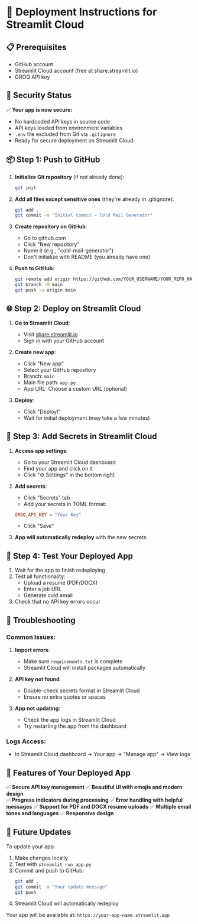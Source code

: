 # 🚀 Deployment Instructions for Streamlit Cloud

## 📋 Prerequisites
- GitHub account
- Streamlit Cloud account (free at share.streamlit.io)
- GROQ API key

## 🔐 Security Status
✅ **Your app is now secure:**
- No hardcoded API keys in source code
- API keys loaded from environment variables
- `.env` file excluded from Git via `.gitignore`
- Ready for secure deployment on Streamlit Cloud

## 📦 Step 1: Push to GitHub

1. **Initialize Git repository** (if not already done):
   ```bash
   git init
   ```

2. **Add all files except sensitive ones** (they're already in .gitignore):
   ```bash
   git add .
   git commit -m "Initial commit - Cold Mail Generator"
   ```

3. **Create repository on GitHub**:
   - Go to github.com
   - Click "New repository"
   - Name it (e.g., "cold-mail-generator")
   - Don't initialize with README (you already have one)

4. **Push to GitHub**:
   ```bash
   git remote add origin https://github.com/YOUR_USERNAME/YOUR_REPO_NAME.git
   git branch -M main
   git push -u origin main
   ```

## 🌐 Step 2: Deploy on Streamlit Cloud

1. **Go to Streamlit Cloud**:
   - Visit [share.streamlit.io](https://share.streamlit.io)
   - Sign in with your GitHub account

2. **Create new app**:
   - Click "New app"
   - Select your GitHub repository
   - Branch: `main`
   - Main file path: `app.py`
   - App URL: Choose a custom URL (optional)

3. **Deploy**:
   - Click "Deploy!"
   - Wait for initial deployment (may take a few minutes)

## 🔑 Step 3: Add Secrets in Streamlit Cloud

1. **Access app settings**:
   - Go to your Streamlit Cloud dashboard
   - Find your app and click on it
   - Click "⚙️ Settings" in the bottom right

2. **Add secrets**:
   - Click "Secrets" tab
   - Add your secrets in TOML format:
   ```toml
   GROQ_API_KEY = "Your Key"
   ```
   - Click "Save"

3. **App will automatically redeploy** with the new secrets.

## 🎉 Step 4: Test Your Deployed App

1. Wait for the app to finish redeploying
2. Test all functionality:
   - Upload a resume (PDF/DOCX)
   - Enter a job URL
   - Generate cold email
3. Check that no API key errors occur

## 🔧 Troubleshooting

### Common Issues:

1. **Import errors**: 
   - Make sure `requirements.txt` is complete
   - Streamlit Cloud will install packages automatically

2. **API key not found**:
   - Double-check secrets format in Streamlit Cloud
   - Ensure no extra quotes or spaces

3. **App not updating**:
   - Check the app logs in Streamlit Cloud
   - Try restarting the app from the dashboard

### Logs Access:
- In Streamlit Cloud dashboard → Your app → "Manage app" → View logs

## 📱 Features of Your Deployed App

✅ **Secure API key management**
✅ **Beautiful UI with emojis and modern design**  
✅ **Progress indicators during processing**
✅ **Error handling with helpful messages**
✅ **Support for PDF and DOCX resume uploads**
✅ **Multiple email tones and languages**
✅ **Responsive design**

## 🔄 Future Updates

To update your app:
1. Make changes locally
2. Test with `streamlit run app.py`
3. Commit and push to GitHub:
   ```bash
   git add .
   git commit -m "Your update message"
   git push
   ```
4. Streamlit Cloud will automatically redeploy

Your app will be available at: `https://your-app-name.streamlit.app`
